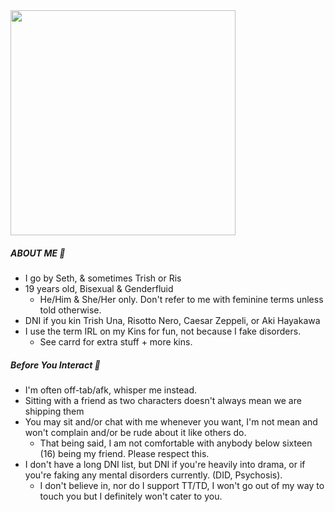 
<img src="https://i.pinimg.com/originals/3a/d9/94/3ad99465e6e8bc4bfe63b7787a9c7509.gif" width="360">


##### ABOUT ME 🎀
  * I go by Seth, & sometimes Trish or Ris
* 19 years old, Bisexual & Genderfluid
  * He/Him & She/Her only. Don't refer to me with feminine terms unless told otherwise.
* DNI if you kin Trish Una, Risotto Nero, Caesar Zeppeli, or Aki Hayakawa 
* I use the term IRL on my Kins for fun, not because I fake disorders.
   * See carrd for extra stuff + more kins.

##### Before You Interact 🍭 
  * I'm often off-tab/afk, whisper me instead.
* Sitting with a friend as two characters doesn't always mean we are shipping them
* You may sit and/or chat with me whenever you want, I'm not mean and won't complain and/or be rude about it like others do.
  * That being said, I am not comfortable with anybody below sixteen (16) being my friend. Please respect this.
* I don't have a long DNI list, but DNI if you're heavily into drama, or if you're faking any mental disorders currently. (DID, Psychosis).
    * I don't believe in, nor do I support TT/TD, I won't go out of my way to touch you but I definitely won't cater to you. 
    
